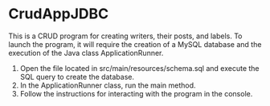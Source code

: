 # CrudAppJDBC
This is a CRUD program for creating writers, their posts, and labels. 
To launch the program, it will require the creation of a MySQL database and the execution of the Java class ApplicationRunner.
1) Open the file located in src/main/resources/schema.sql and execute the SQL query to create the database.
2) In the ApplicationRunner class, run the main method.
3) Follow the instructions for interacting with the program in the console.
